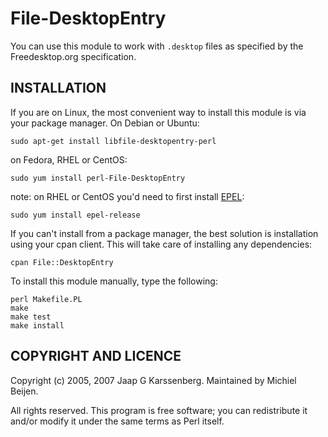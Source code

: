 # File-DesktopEntry

You can use this module to work with `.desktop` files as specified
by the Freedesktop.org specification.

## INSTALLATION

If you are on Linux, the most convenient way to install this module is
via your package manager. On Debian or Ubuntu:

    sudo apt-get install libfile-desktopentry-perl

on Fedora, RHEL or CentOS:

    sudo yum install perl-File-DesktopEntry

note: on RHEL or CentOS you'd need to first install [EPEL](https://fedoraproject.org/wiki/EPEL):

    sudo yum install epel-release

If you can't install from a package manager, the best solution is installation using
your cpan client. This will take care of installing any dependencies:

    cpan File::DesktopEntry

To install this module manually, type the following:

    perl Makefile.PL
    make
    make test
    make install

## COPYRIGHT AND LICENCE

Copyright (c) 2005, 2007 Jaap G Karssenberg.
Maintained by Michiel Beijen.

All rights reserved.
This program is free software; you can redistribute it and/or
modify it under the same terms as Perl itself.
